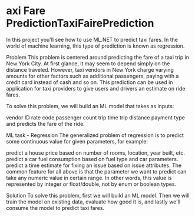 # axi Fare PredictionTaxiFairePrediction
In this project you'll see how to use ML.NET to predict taxi fares. In the world of machine learning, this type of prediction is known as regression.

Problem
This problem is centered around predicting the fare of a taxi trip in New York City. At first glance, it may seem to depend simply on the distance traveled. However, taxi vendors in New York charge varying amounts for other factors such as additional passengers, paying with a credit card instead of cash and so on. This prediction can be used in application for taxi providers to give users and drivers an estimate on ride fares.

To solve this problem, we will build an ML model that takes as inputs:

vendor ID
rate code
passenger count
trip time
trip distance
payment type
and predicts the fare of the ride.

ML task - Regression
The generalized problem of regression is to predict some continuous value for given parameters, for example:

predict a house price based on number of rooms, location, year built, etc.
predict a car fuel consumption based on fuel type and car parameters.
predict a time estimate for fixing an issue based on issue attributes.
The common feature for all above is that the parameter we want to predict can take any numeric value in certain range. 
In other words, this value is represented by integer or float/double, not by enum or boolean types.

Solution
To solve this problem, first we will build an ML model. Then we will train the model on existing data, evaluate how good it is, and lastly we'll consume the model to predict taxi fares.
